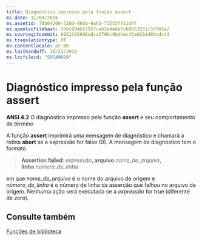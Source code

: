 ```yaml
---
title: Diagnóstico impresso pela função assert
ms.date: 11/04/2016
ms.assetid: 78b64200-520d-40da-9a61-71553f411d4f
ms.openlocfilehash: 330c694b53957cab2e44da7cb8b52031c33fb5a2
ms.sourcegitcommit: 6052185696adca270bc9bdbec45a626dd89cdcdd
ms.translationtype: HT
ms.contentlocale: pt-BR
ms.lasthandoff: 10/31/2018
ms.locfileid: "50549029"
---
```

# <a name="diagnostic-printed-by-the-assert-function"></a>Diagnóstico impresso pela função assert

**ANSI 4.2** O diagnóstico impresso pela função **assert** e seu comportamento de término

A função **assert** imprimirá uma mensagem de diagnóstico e chamará a rotina **abort** se a expressão for false (0). A mensagem de diagnóstico tem o formato

> **Assertion failed**: <em>expressão</em>**, arquivo** <em>nome_de_arquivo</em>**, linha** *número_de_linha*

em que *nome_de_arquivo* é o nome do arquivo de origem e *número_de_linha* é o número de linha da asserção que falhou no arquivo de origem. Nenhuma ação será executada se a *expressão* for true (diferente de zero).

## <a name="see-also"></a>Consulte também

[Funções de biblioteca](../c-language/library-functions.md)